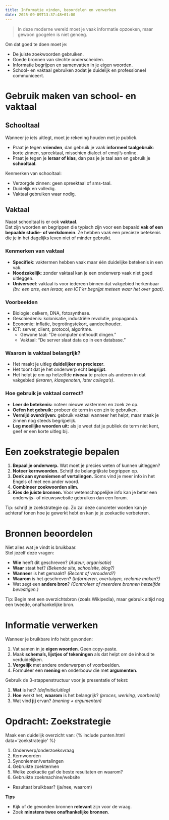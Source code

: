 ```yaml
---
title: Informatie vinden, beoordelen en verwerken
date: 2025-09-09T13:37:48+01:00
---
```


> In deze moderne wereld moet je vaak informatie opzoeken, maar gewoon googelen is niet genoeg.  

Om dat goed te doen moet je:
- De juiste zoekwoorden gebruiken.
- Goede bronnen van slechte onderscheiden.
- Informatie begrijpen en samenvatten in je eigen woorden.
- School- en vaktaal gebruiken zodat je duidelijk en professioneel communiceert.

# Gebruik maken van school- en vaktaal

## Schooltaal

Wanneer je iets uitlegt, moet je rekening houden met je publiek.
- Praat je tegen **vrienden**, dan gebruik je vaak **informeel taalgebruik**: korte zinnen, spreektaal, misschien dialect of emoji’s online.
- Praat je tegen je **leraar of klas**, dan pas je je taal aan en gebruik je **schooltaal**.

Kenmerken van schooltaal:
- Verzorgde zinnen: geen spreektaal of sms-taal.
- Duidelijk en volledig.
- Vaktaal gebruiken waar nodig.

## Vaktaal

Naast schooltaal is er ook **vaktaal**.  
Dat zijn woorden en begrippen die typisch zijn voor een bepaald **vak of een bepaalde studie- of werkdomein**. Ze hebben vaak een precieze betekenis die je in het dagelijks leven niet of minder gebruikt.

### Kenmerken van vaktaal

- **Specifiek**: vaktermen hebben vaak maar één duidelijke betekenis in een vak.
- **Noodzakelijk**: zonder vaktaal kan je een onderwerp vaak niet goed uitleggen.
- **Universeel**: vaktaal is voor iedereen binnen dat vakgebied herkenbaar *(bv. een arts, een leraar, een ICT’er begrijpt meteen waar het over gaat)*.

### Voorbeelden

- Biologie: celkern, DNA, fotosynthese.
- Geschiedenis: kolonisatie, industriële revolutie, propaganda.
- Economie: inflatie, begrotingstekort, aandeelhouder.
- ICT: server, client, protocol, algoritme.
  - Gewone taal: “De computer onthoudt dingen.”
  - Vaktaal: “De server slaat data op in een database.”
 
### Waarom is vaktaal belangrijk?

- Het maakt je uitleg **duidelijker en preciezer**.
- Het toont dat je het onderwerp echt **begrijpt**.
- Het helpt je om op hetzelfde **niveau** te praten als anderen in dat vakgebied *(leraren, klasgenoten, later collega’s)*.

### Hoe gebruik je vaktaal correct?

- **Leer de betekenis:** noteer nieuwe vaktermen en zoek ze op.
- **Oefen het gebruik:** probeer de term in een zin te gebruiken.
- **Vermijd overdrijven:** gebruik vaktaal wanneer het helpt, maar maak je zinnen nog steeds begrijpelijk.
- **Leg moeilijke woorden uit:** als je weet dat je publiek de term niet kent, geef er een korte uitleg bij.

# Een zoekstrategie bepalen

1. **Bepaal je onderwerp.** Wat moet je precies weten of kunnen uitleggen?
2. **Noteer kernwoorden.** Schrijf de belangrijkste begrippen op.
3. **Denk aan synoniemen of vertalingen.** Soms vind je meer info in het Engels of met een ander woord.
4. **Combineer zoekwoorden slim.**
5. **Kies de juiste bronnen.** Voor wetenschappelijke info kan je beter een onderwijs- of nieuwswebsite gebruiken dan een forum.

Tip: schrijf je zoekstrategie op. Zo zal deze concreter worden kan je achteraf tonen hoe je gewerkt hebt en kan je je zoekactie verbeteren.

# Bronnen beoordelen

Niet alles wat je vindt is bruikbaar.  
Stel jezelf deze vragen:
- **Wie** heeft dit geschreven? *(Auteur, organisatie)*
- **Waar** staat het? *(Bekende site, schoolsite, blog?)*
- **Wanneer** is het gemaakt? *(Recent of verouderd?)*
- **Waarom** is het geschreven? *(Informeren, overtuigen, reclame maken?)*
- Wat zegt een **andere bron**? *(Controleer of meerdere bronnen hetzelfde bevestigen.)*

Tip: Begin met een overzichtsbron (zoals Wikipedia), maar gebruik altijd nog een tweede, onafhankelijke bron.

# Informatie verwerken

Wanneer je bruikbare info hebt gevonden:
1. Vat samen in je **eigen woorden**. Geen copy-paste.
2. Maak **schema’s, lijstjes of tekeningen** als dat helpt om de inhoud te verduidelijken.
3. **Vergelijk** met andere onderwerpen of voorbeelden.
4. Formuleer een **mening** en onderbouw die met **argumenten**.

Gebruik de 3-stappenstructuur voor je presentatie of tekst:
1. **Wat** is het? *(definitie/uitleg)*
2. **Hoe** werkt het, **waarom** is het belangrijk? *(proces, werking, voorbeeld)*
3. Wat vind **jij** ervan? *(mening + argumenten)*

# Opdracht: Zoekstrategie

Maak een duidelijk overzicht van:
{% include punten.html data='zoekstrategie' %}

1. Onderwerp/onderzoeksvraag
2. Kernwoorden
3. Synoniemen/vertalingen
4. Gebruikte zoektermen
5. Welke zoekactie gaf de beste resultaten en waarom?
6. Gebruikte zoekmachine/website
  - Resultaat bruikbaar? (ja/nee, waarom)

**Tips**
  - Kijk of de gevonden bronnen **relevant** zijn voor de vraag.
  - Zoek **minstens twee onafhankelijke bronnen**.
